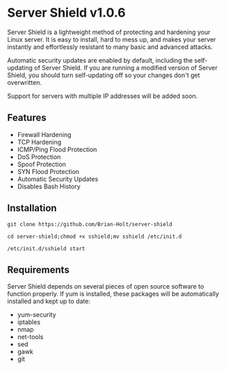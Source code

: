 Server Shield v1.0.6
=============

Server Shield is a lightweight method of protecting and hardening your Linux server. It is
easy to install, hard to mess up, and makes your server instantly and effortlessly resistant
to many basic and advanced attacks.

Automatic security updates are enabled by default, including the self-updating of Server Shield.
If you are running a modified version of Server Shield, you should turn self-updating off so
your changes don't get overwritten.

Support for servers with multiple IP addresses will be added soon.

Features
--------

* Firewall Hardening
* TCP Hardening
* ICMP/Ping Flood Protection
* DoS Protection
* Spoof Protection
* SYN Flood Protection
* Automatic Security Updates
* Disables Bash History


Installation
------------

    git clone https://github.com/Brian-Holt/server-shield

    cd server-shield;chmod +x sshield;mv sshield /etc/init.d

    /etc/init.d/sshield start    


Requirements
--------
Server Shield depends on several pieces of open source software to function properly. If yum
is installed, these packages will be automatically installed and kept up to date:

* yum-security
* iptables
* nmap
* net-tools
* sed
* gawk
* git